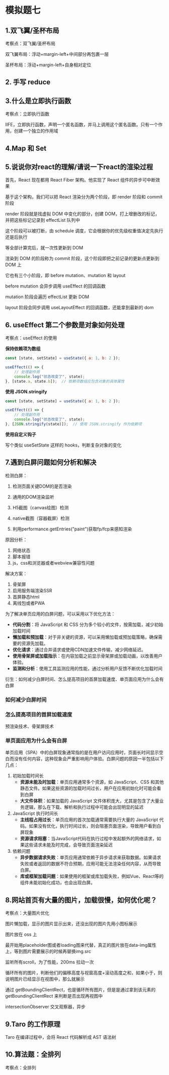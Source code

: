# 模拟题七



## 1.双飞翼/圣杯布局

考察点：双飞翼/圣杯布局

双飞翼布局：浮动+margin-left+中间部分再包裹一层

圣杯布局：浮动+margin-left+自身相对定位





## 2. 手写 reduce





## 3.什么是立即执行函数

考察点：立即执行函数

IIFE，立即执行函数，声明一个匿名函数，并马上调用这个匿名函数。只有一个作用，创建一个独立的作用域



## 4.Map 和 Set





## 5.说说你对react的理解/请说一下react的渲染过程

首先，React 现在都用 React Fiber 架构。他实现了 React 组件的异步可中断效果

基于这个架构，我们可以把 React 渲染分为两个阶段，即 render 阶段和 commit 阶段

render 阶段就是找虚拟 DOM 中变化的部分，创建 DOM，打上增删改的标记，并把这些标记记录到 effectList 队列中

这个阶段可以被打断，由 schedule 调度，它会根据你的优先级权重值决定先执行还是后执行

等全部计算完后，就一次性更新到 DOM

渲染到 DOM 的阶段称为 commit 阶段，这个阶段即把之前记录的更新点更新到 DOM 上

它也有三个小阶段，即 before mutation、mutation 和 layout

before mutation 会异步调用 useEffect 的回调函数

mutation 阶段会遍历 effectList 更新 DOM

layout 阶段会同步调用 useLayoutEffect 的回调函数，还能拿到最新的 dom

## 6. useEffect 第二个参数是对象如何处理

考察点：useEffect 的使用

**保持依赖项为数组**

```jsx
const [state, setState] = useState({ a: 1, b: 2 });

useEffect(() => {
    // 处理副作用
    console.log("状态改变了", state);
}, [state.a, state.b]);  // 依赖项数组应包含对象的具体属性
```

**使用 JSON.stringify**

```jsx
const [state, setState] = useState({ a: 1, b: 2 });

useEffect(() => {
    // 处理副作用
    console.log("状态改变了", state);
}, [JSON.stringify(state)]);  // 使用 JSON.stringify 作为依赖项
```

**使用自定义钩子**

写个类似 useSetState 这样的 hooks，判断复杂对象的变化





## 7.遇到白屏问题如何分析和解决



检测白屏：

1. 检测页面关键DOM的是否渲染

2. 通用的DOM渲染监听

3. H5截图（canvas绘图）检测

4. native截图（容器截屏）检测

5. 利用performance.getEntries("paint")获取fp/fcp来感知渲染

原因分析：

1. 网络状态
2. 脚本报错
3. js，css和浏览器或者webview兼容性问题

解决方案：

1. 骨架屏
2. 启用服务端渲染SSR
3. 首屏静态html
4. 离线包或者PWA





为了解决单页应用的白屏问题，可以采用以下优化方法：

- **代码分割**：将 JavaScript 和 CSS 分为多个较小的文件，按需加载，减少初始加载时间
- **懒加载和预加载**：对于非关键的资源，可以采用懒加载或预加载策略，确保需要的资源先加载。
- **优化请求**：通过合并请求或使用CDN加速文件传输，减少网络延迟。
- **使用骨架屏或加载指示**：在内容加载之前显示骨架屏或加载动画，以改善用户体验。
- **监测和分析**：使用工具监测应用的性能，通过分析用户反馈不断优化加载时间





衍生：如何减少白屏时间、怎么提高项目的首屏加载速度、单页面应用为什么会有白屏



### 如何减少白屏时间



### 怎么提高项目的首屏加载速度

预渲染技术、骨架屏技术



### 单页面应用为什么会有白屏

单页应用（SPA）中的白屏现象通常指的是在用户访问应用时，页面长时间显示空白而没有任何内容，这种现象会严重影响用户体验。白屏问题的原因一半包括以下几点：

1. 初始加载时间长
   - **资源未能及时加载**：单页应用通常多个资源，如 JavaScript、CSS 和其他静态文件。如果这些资源的加载时间过长，用户在应用初始化时可能会看到白屏
   - **大文件体积**：如果加载的 JavaScript 文件体积庞大，尤其是包含了大量业务逻辑，那么在下载、解析和执行过程中可能会出现明显的延迟
2. JavaScript 执行时间长
   - **主线程占用过长**：单页应用的首次加载通常需要执行大量的 JavaScript 代码。如果没有优化，执行时间过长，则会阻塞页面渲染，导致用户看到白屏现象
   - **资源请求阻塞**：当JavaScript代码在执行过程中发起额外的网络请求，如果这些请求未能及时完成，会导致页面渲染延迟
3. 依赖问题
   - **异步数据请求失败**：单页应用通常依赖于异步请求来获取数据。如果请求失败或者返回的数据不符合预期，应用可能无法渲染任何内容，从而导致白屏。
   - **库或框架加载问题**：如果使用的框架或库加载失败，例如Vue、React等的组件未能初始化成功，也会出现白屏。



## 8.网站首页有大量的图片，加载很慢，如何优化呢？

考察点：大量图片优化

图片懒加载，显示的图片显示出来，还没出现的图片先用小图标展示

图片放在 oss 上

最开始用placeholder图或者loading图来代替，真正的图片放在data-img属性上，等到图片需要展示的时候再替换img.src

监听所有scroll，为了性能，200ms 拉动一次

循环所有的图片，判断他们的偏移高度与视窗高度+滚动高度之和，如果小于，则说明图片已经显示在视图中，那么就展示

通过 getBoundingClientRect，也是循环所有图片，但是是通过拿到该元素的getBoundingClientRect 来判断是否出现再视图中

intersectionObserver 交叉观察器，异步



## 9.Taro 的工作原理

Taro 在编译过程中，会将 React 代码解析成 AST 语法树





## 10.算法题：全排列

考察点：全排列

